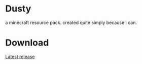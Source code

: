 # Dusty
a minecraft resource pack. created quite simply because i can.
# Download
[Latest release](https://github.com/SurvivalGuy52/Dusty/releases)
